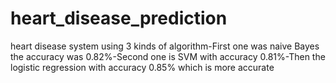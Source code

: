 # heart_disease_prediction
heart disease system using 3 kinds of algorithm-First one was naive Bayes the accuracy was 0.82%-Second one is SVM with accuracy 0.81%-Then the logistic regression with accuracy 0.85% which is more accurate
